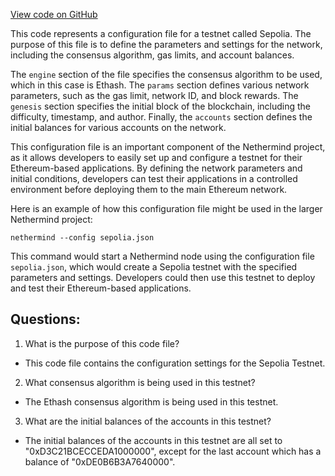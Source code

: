 [View code on GitHub](https://github.com/NethermindEth/nethermind/src/Nethermind/Chains/sepolia.json)

This code represents a configuration file for a testnet called Sepolia. The purpose of this file is to define the parameters and settings for the network, including the consensus algorithm, gas limits, and account balances. 

The `engine` section of the file specifies the consensus algorithm to be used, which in this case is Ethash. The `params` section defines various network parameters, such as the gas limit, network ID, and block rewards. The `genesis` section specifies the initial block of the blockchain, including the difficulty, timestamp, and author. Finally, the `accounts` section defines the initial balances for various accounts on the network.

This configuration file is an important component of the Nethermind project, as it allows developers to easily set up and configure a testnet for their Ethereum-based applications. By defining the network parameters and initial conditions, developers can test their applications in a controlled environment before deploying them to the main Ethereum network. 

Here is an example of how this configuration file might be used in the larger Nethermind project:

```
nethermind --config sepolia.json
```

This command would start a Nethermind node using the configuration file `sepolia.json`, which would create a Sepolia testnet with the specified parameters and settings. Developers could then use this testnet to deploy and test their Ethereum-based applications.
## Questions: 
 1. What is the purpose of this code file?
- This code file contains the configuration settings for the Sepolia Testnet.

2. What consensus algorithm is being used in this testnet?
- The Ethash consensus algorithm is being used in this testnet.

3. What are the initial balances of the accounts in this testnet?
- The initial balances of the accounts in this testnet are all set to "0xD3C21BCECCEDA1000000", except for the last account which has a balance of "0xDE0B6B3A7640000".